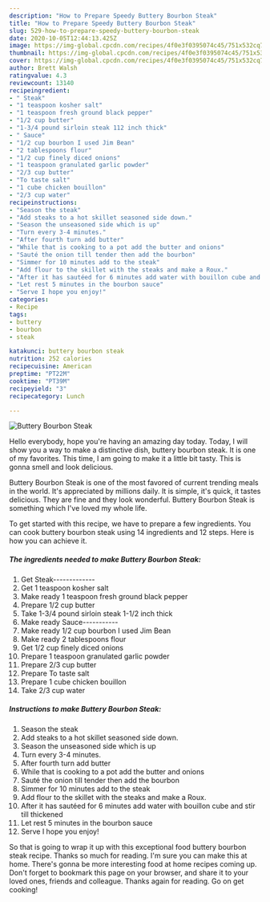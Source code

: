 ```yaml
---
description: "How to Prepare Speedy Buttery Bourbon Steak"
title: "How to Prepare Speedy Buttery Bourbon Steak"
slug: 529-how-to-prepare-speedy-buttery-bourbon-steak
date: 2020-10-05T12:44:13.425Z
image: https://img-global.cpcdn.com/recipes/4f0e3f0395074c45/751x532cq70/buttery-bourbon-steak-recipe-main-photo.jpg
thumbnail: https://img-global.cpcdn.com/recipes/4f0e3f0395074c45/751x532cq70/buttery-bourbon-steak-recipe-main-photo.jpg
cover: https://img-global.cpcdn.com/recipes/4f0e3f0395074c45/751x532cq70/buttery-bourbon-steak-recipe-main-photo.jpg
author: Brett Walsh
ratingvalue: 4.3
reviewcount: 13140
recipeingredient:
- " Steak"
- "1 teaspoon kosher salt"
- "1 teaspoon fresh ground black pepper"
- "1/2 cup butter"
- "1-3/4 pound sirloin steak 112 inch thick"
- " Sauce"
- "1/2 cup bourbon I used Jim Bean"
- "2 tablespoons flour"
- "1/2 cup finely diced onions"
- "1 teaspoon granulated garlic powder"
- "2/3 cup butter"
- "To taste salt"
- "1 cube chicken bouillon"
- "2/3 cup water"
recipeinstructions:
- "Season the steak"
- "Add steaks to a hot skillet seasoned side down."
- "Season the unseasoned side which is up"
- "Turn every 3-4 minutes."
- "After fourth turn add butter"
- "While that is cooking to a pot add the butter and onions"
- "Sauté the onion till tender then add the bourbon"
- "Simmer for 10 minutes add to the steak"
- "Add flour to the skillet with the steaks and make a Roux."
- "After it has sautéed for 6 minutes add water with bouillon cube and stir till thickened"
- "Let rest 5 minutes in the bourbon sauce"
- "Serve I hope you enjoy!"
categories:
- Recipe
tags:
- buttery
- bourbon
- steak

katakunci: buttery bourbon steak 
nutrition: 252 calories
recipecuisine: American
preptime: "PT22M"
cooktime: "PT39M"
recipeyield: "3"
recipecategory: Lunch

---
```



![Buttery Bourbon Steak](https://img-global.cpcdn.com/recipes/4f0e3f0395074c45/751x532cq70/buttery-bourbon-steak-recipe-main-photo.jpg)

Hello everybody, hope you're having an amazing day today. Today, I will show you a way to make a distinctive dish, buttery bourbon steak. It is one of my favorites. This time, I am going to make it a little bit tasty. This is gonna smell and look delicious.



Buttery Bourbon Steak is one of the most favored of current trending meals in the world. It's appreciated by millions daily. It is simple, it's quick, it tastes delicious. They are fine and they look wonderful. Buttery Bourbon Steak is something which I've loved my whole life.


To get started with this recipe, we have to prepare a few ingredients. You can cook buttery bourbon steak using 14 ingredients and 12 steps. Here is how you can achieve it.

<!--inarticleads1-->

##### The ingredients needed to make Buttery Bourbon Steak:

1. Get  Steak-------------
1. Get 1 teaspoon kosher salt
1. Make ready 1 teaspoon fresh ground black pepper
1. Prepare 1/2 cup butter
1. Take 1-3/4 pound sirloin steak 1-1/2 inch thick
1. Make ready  Sauce-----------
1. Make ready 1/2 cup bourbon I used Jim Bean
1. Make ready 2 tablespoons flour
1. Get 1/2 cup finely diced onions
1. Prepare 1 teaspoon granulated garlic powder
1. Prepare 2/3 cup butter
1. Prepare To taste salt
1. Prepare 1 cube chicken bouillon
1. Take 2/3 cup water




<!--inarticleads2-->

##### Instructions to make Buttery Bourbon Steak:

1. Season the steak
1. Add steaks to a hot skillet seasoned side down.
1. Season the unseasoned side which is up
1. Turn every 3-4 minutes.
1. After fourth turn add butter
1. While that is cooking to a pot add the butter and onions
1. Sauté the onion till tender then add the bourbon
1. Simmer for 10 minutes add to the steak
1. Add flour to the skillet with the steaks and make a Roux.
1. After it has sautéed for 6 minutes add water with bouillon cube and stir till thickened
1. Let rest 5 minutes in the bourbon sauce
1. Serve I hope you enjoy!




So that is going to wrap it up with this exceptional food buttery bourbon steak recipe. Thanks so much for reading. I'm sure you can make this at home. There's gonna be more interesting food at home recipes coming up. Don't forget to bookmark this page on your browser, and share it to your loved ones, friends and colleague. Thanks again for reading. Go on get cooking!
